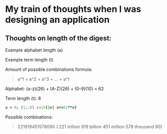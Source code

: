 # My train of thoughts when I was designing an application

## Thoughts on length of the digest:
Example alphabet length (a)

Example term length (t)

Amount of possible combinations formula:
> a^1 + a^2 + a^3 + ... + a^t

Alphabet: (a-z)(26) + (A-Z)(26) + (0-9)(10) = 62

Term length (t): 8

```ruby
a = 0; (1..8).each{|e| a+=62**e}
```

Possible combinations:
> 221919451578090 ( 221 trillion 919 billion 451 million 578 thousand 90)

## 

